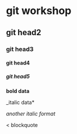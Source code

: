 # git workshop
## git head2
### git head3
#### git head4
##### git head5

**bold data**

 _italic data*
 
 _another italic format_
  
  < blockquote

